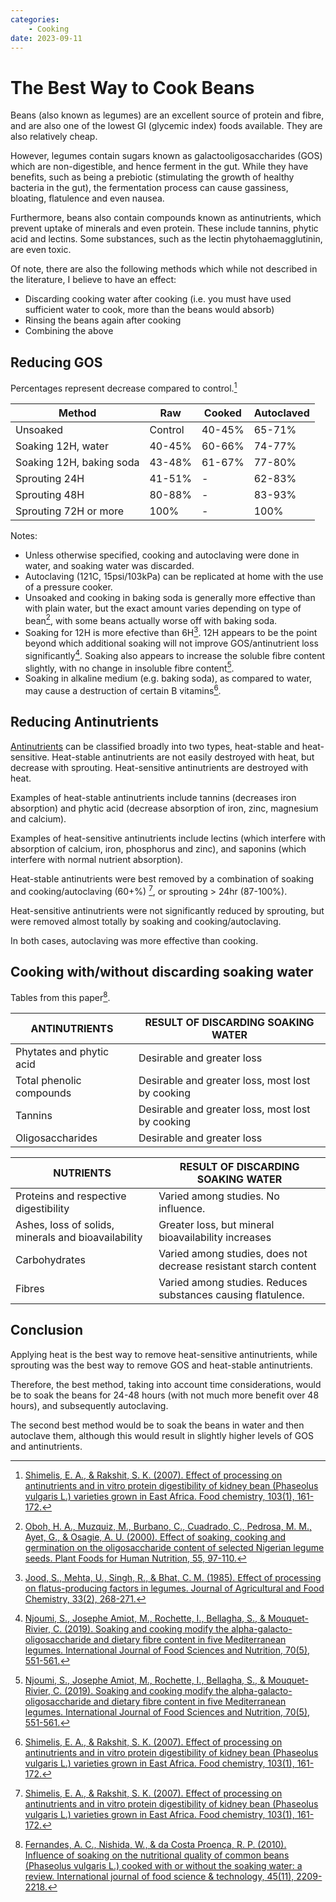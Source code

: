 ```yaml
---
categories:
    - Cooking
date: 2023-09-11
---
```


# The Best Way to Cook Beans

Beans (also known as legumes) are an excellent source of protein and fibre, and are also one of the lowest GI (glycemic index) foods available. They are also relatively cheap.

However, legumes contain sugars known as galactooligosaccharides (GOS) which are non-digestible, and hence ferment in the gut. While they have benefits, such as being a prebiotic (stimulating the growth of healthy bacteria in the gut), the fermentation process can cause gassiness, bloating, flatulence and even nausea.

Furthermore, beans also contain compounds known as antinutrients, which prevent uptake of minerals and even protein. These include tannins, phytic acid and lectins. Some substances, such as the lectin phytohaemagglutinin, are even toxic.

Of note, there are also the following methods which while not described in the literature, I believe to have an effect:

-   Discarding cooking water after cooking (i.e. you must have used sufficient water to cook, more than the beans would absorb)
-   Rinsing the beans again after cooking
-   Combining the above

## Reducing GOS

Percentages represent decrease compared to control.[^2007]

| Method                   | Raw     | Cooked | Autoclaved |
| ------------------------ | ------- | ------ | ---------- |
| Unsoaked                 | Control | 40-45% | 65-71%     |
| Soaking 12H, water       | 40-45%  | 60-66% | 74-77%     |
| Soaking 12H, baking soda | 43-48%  | 61-67% | 77-80%     |
| Sprouting 24H            | 41-51%  | -      | 62-83%     |
| Sprouting 48H            | 80-88%  | -      | 83-93%     |
| Sprouting 72H or more    | 100%    | -      | 100%       |

Notes:

-   Unless otherwise specified, cooking and autoclaving were done in water, and soaking water was discarded.
-   Autoclaving (121C, 15psi/103kPa) can be replicated at home with the use of a pressure cooker.
-   Unsoaked and cooking in baking soda is generally more effective than with plain water, but the exact amount varies depending on type of bean[^2000], with some beans actually worse off with baking soda.
-   Soaking for 12H is more efective than 6H[^1985]. 12H appears to be the point beyond which additional soaking will not improve GOS/antinutrient loss significantly[^2019]. Soaking also appears to increase the soluble fibre content slightly, with no change in insoluble fibre content[^2019].
-   Soaking in alkaline medium (e.g. baking soda), as compared to water, may cause a destruction of certain B vitamins[^2007].

## Reducing Antinutrients

[Antinutrients][antinutrients] can be classified broadly into two types, heat-stable and heat-sensitive. Heat-stable antinutrients are not easily destroyed with heat, but decrease with sprouting. Heat-sensitive antinutrients are destroyed with heat.

Examples of heat-stable antinutrients include tannins (decreases iron absorption) and phytic acid (decrease absorption of iron, zinc, magnesium and calcium).

Examples of heat-sensitive antinutrients include lectins (which interfere with absorption of calcium, iron, phosphorus and zinc), and saponins (which interfere with normal nutrient absorption).

Heat-stable antinutrients were best removed by a combination of soaking and cooking/autoclaving (60+%) [^2007], or sprouting > 24hr (87-100%).

Heat-sensitive antinutrients were not significantly reduced by sprouting, but were removed almost totally by soaking and cooking/autoclaving.

In both cases, autoclaving was more effective than cooking.

## Cooking with/without discarding soaking water

Tables from this paper[^2010].

| ANTINUTRIENTS            | RESULT OF DISCARDING SOAKING WATER               |
| ------------------------ | ------------------------------------------------ |
| Phytates and phytic acid | Desirable and greater loss                       |
| Total phenolic compounds | Desirable and greater loss, most lost by cooking |
| Tannins                  | Desirable and greater loss, most lost by cooking |
| Oligosaccharides         | Desirable and greater loss                       |

| NUTRIENTS                                           | RESULT OF DISCARDING SOAKING WATER                               |
| --------------------------------------------------- | ---------------------------------------------------------------- |
| Proteins and respective digestibility               | Varied among studies. No influence.                              |
| Ashes, loss of solids, minerals and bioavailability | Greater loss, but mineral bioavailability increases              |
| Carbohydrates                                       | Varied among studies, does not decrease resistant starch content |
| Fibres                                              | Varied among studies. Reduces substances causing flatulence.     |

## Conclusion

Applying heat is the best way to remove heat-sensitive antinutrients, while sprouting was the best way to remove GOS and heat-stable antinutrients.

Therefore, the best method, taking into account time considerations, would be to soak the beans for 24-48 hours (with not much more benefit over 48 hours), and subsequently autoclaving.

The second best method would be to soak the beans in water and then autoclave them, although this would result in slightly higher levels of GOS and antinutrients.

[^1985]: [Jood, S., Mehta, U., Singh, R., & Bhat, C. M. (1985). Effect of processing on flatus-producing factors in legumes. Journal of Agricultural and Food Chemistry, 33(2), 268-271.][1985]
[^2000]: [Oboh, H. A., Muzquiz, M., Burbano, C., Cuadrado, C., Pedrosa, M. M., Ayet, G., & Osagie, A. U. (2000). Effect of soaking, cooking and germination on the oligosaccharide content of selected Nigerian legume seeds. Plant Foods for Human Nutrition, 55, 97-110.][2000]
[^2007]: [Shimelis, E. A., & Rakshit, S. K. (2007). Effect of processing on antinutrients and in vitro protein digestibility of kidney bean (Phaseolus vulgaris L.) varieties grown in East Africa. Food chemistry, 103(1), 161-172.][2007]
[^2010]: [Fernandes, A. C., Nishida, W., & da Costa Proença, R. P. (2010). Influence of soaking on the nutritional quality of common beans (Phaseolus vulgaris L.) cooked with or without the soaking water: a review. International journal of food science & technology, 45(11), 2209-2218.][2010]
[^2013]: [Kalpanadevi, V., & Mohan, V. R. (2013). Effect of processing on antinutrients and in vitro protein digestibility of the underutilized legume, Vigna unguiculata (L.) Walp subsp. unguiculata. LWT-Food Science and Technology, 51(2), 455-461.][2013]
[^2019]: [Njoumi, S., Josephe Amiot, M., Rochette, I., Bellagha, S., & Mouquet-Rivier, C. (2019). Soaking and cooking modify the alpha-galacto-oligosaccharide and dietary fibre content in five Mediterranean legumes. International Journal of Food Sciences and Nutrition, 70(5), 551-561.][2019]

[1985]: ../../static/images/2023-09-11/Effect%20of%20processing%20on%20flatus-producing%20factors%20in%20legumes%201985.pdf
[2000]: ../../static/images/2023-09-11/Effect%20of%20soaking,%20cooking%20and%20germination%20on%20the%20oligosaccharide%20content%20of%20selected%20Nigerian%20legume%20seeds%202000.pdf
[2007]: ../../static/images/2023-09-11/Eﬀect%20of%20processing%20on%20antinutrients%20and%20in%20vitro%20protein%20digestibility%20of%20kidney%20bean%20(Phaseolus%20vulgaris%20L.)%20varieties%20grown%20in%20East%20Africa%202007.pdf
[2010]: ../../static/images/2023-09-11/Influence%20of%20soaking%20on%20the%20nutritional%20quality%20of%20common%20beans%20(Phaseolus%20vulgaris%20L.)%20cooked%20with%20or%20without%20the%20soaking%20water:%20a%20review%202010.pdf
[2013]: ../../static/images/2023-09-11/Effect%20of%20processing%20on%20antinutrients%20and%20in%20vitro%20protein%20digestibility%20of%20the%20underutilized%20legume,%20Vigna%20unguiculata%20(L.)%20Walp%20subsp.%20unguiculata%202013.pdf
[2019]: ../../static/images/2023-09-11/Soaking%20and%20cooking%20modify%20the%20alpha%20galacto%20oligosaccharide%20and%20dietary%20fibre%20content%20in%20five%20Mediterranean%20legumes%202019.pdf
[antinutrients]: https://www.hsph.harvard.edu/nutritionsource/anti-nutrients/
